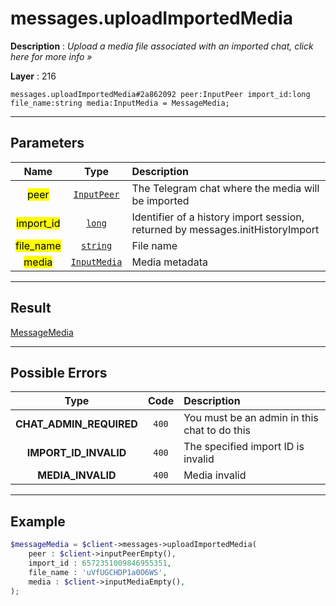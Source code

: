 # messages.uploadImportedMedia

**Description** : *Upload a media file associated with an imported chat, click here for more info &raquo;*

**Layer** : 216

```tl
messages.uploadImportedMedia#2a862092 peer:InputPeer import_id:long file_name:string media:InputMedia = MessageMedia;
```

---

## Parameters

| Name | Type | Description |
| :---: | :---: | :--- |
| <mark>peer</mark> | [`InputPeer`](type/InputPeer) | The Telegram chat where the media will be imported |
| <mark>import_id</mark> | [`long`](type/long) | Identifier of a history import session, returned by messages.initHistoryImport |
| <mark>file_name</mark> | [`string`](type/string) | File name |
| <mark>media</mark> | [`InputMedia`](type/InputMedia) | Media metadata |

---

## Result

[MessageMedia](type/MessageMedia)

---

## Possible Errors

| Type | Code | Description |
| :---: | :---: | :--- |
| **CHAT_ADMIN_REQUIRED** | `400` | You must be an admin in this chat to do this |
| **IMPORT_ID_INVALID** | `400` | The specified import ID is invalid |
| **MEDIA_INVALID** | `400` | Media invalid |

---

## Example

```php
$messageMedia = $client->messages->uploadImportedMedia(
	peer : $client->inputPeerEmpty(),
	import_id : 6572351009846955351,
	file_name : 'uVfUGCHDP1a0O6WS',
	media : $client->inputMediaEmpty(),
);
```